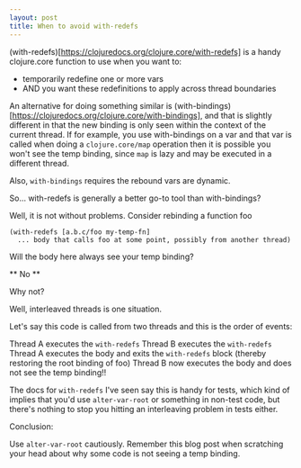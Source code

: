 ```yaml
---
layout: post
title: When to avoid with-redefs
---
```


(with-redefs)[https://clojuredocs.org/clojure.core/with-redefs] is a handy clojure.core function to use when you want to:

* temporarily redefine one or more vars
* AND you want these redefinitions to apply across thread boundaries

An alternative for doing something similar is (with-bindings)[https://clojuredocs.org/clojure.core/with-bindings], and that is slightly different in that
the new binding is only seen within the context of the current thread. If for example, you use with-bindings on a var and that var is called when doing a `clojure.core/map` operation then it is possible you won't see the temp binding, since `map` is lazy and may be executed in a different thread.

Also, `with-bindings` requires the rebound vars are dynamic. 

So... with-redefs is generally a better go-to tool than with-bindings?

Well, it is not without problems. Consider rebinding a function foo

```
(with-redefs [a.b.c/foo my-temp-fn]
  ... body that calls foo at some point, possibly from another thread)
```

Will the body here always see your temp binding?

** No **

Why not?

Well, interleaved threads is one situation. 

Let's say this code is called from two threads and this is the order of events:


Thread A executes the `with-redefs`
Thread B executes the `with-redefs`
Thread A executes the body and exits the `with-redefs` block (thereby restoring the root binding of foo)
Thread B now executes the body and does not see the temp binding!!

The docs for `with-redefs` I've seen say this is handy for tests, which kind of implies that you'd use `alter-var-root` or something in non-test code,  but there's nothing to stop you hitting an interleaving problem in tests either.

Conclusion:

Use `alter-var-root` cautiously. Remember this blog post when scratching your head about why some code is not seeing a temp binding.

